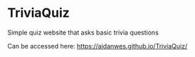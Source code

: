 # TriviaQuiz
Simple quiz website that asks basic trivia questions

Can be accessed here: https://aidanwes.github.io/TriviaQuiz/